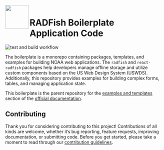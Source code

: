 <img align="left" width="75" src="https://github.com/user-attachments/assets/1e7b0f8c-2387-40e4-bdab-0b5e21662681">
<h1>RADFish Boilerplate Application Code</h1>

![test and build workflow](https://github.com/NMFS-RADFish/boilerplate/actions/workflows/run-tests.yml/badge.svg)

The boilerplate is a monorepo containing packages, templates, and examples for building NOAA web applications. The `radfish` and `react-radfish` packages help developers manage offline storage and utilize custom components based on the US Web Design System (USWDS). Additionally, this repository provides examples for building complex forms, tables, and managing application state.

This boilerplate is the parent repository for the [examples and templates](https://nmfs-radfish.github.io/radfish/developer-documentation/examples-and-templates) section of the [official documentation](https://nmfs-radfish.github.io/radfish/).

## Contributing

Thank you for considering contributing to this project! Contributions of all kinds are welcome, whether it’s bug reporting, feature requests, improving documentation, or submitting code. Before you get started, please take a moment to read through our [contribution guidelines](https://nmfs-radfish.github.io/radfish/about/contribute).
